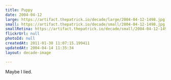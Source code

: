 ```yaml
---
title: Puppy
date: 2004-04-12
large: https://artifact.thepatrick.io/decade/large/2004-04-12-1498.jpg
small: https://artifact.thepatrick.io/decade/small/2004-04-12-1498.jpg
smallRetina: https://artifact.thepatrick.io/decade/small/2004-04-12-1498@2x.jpg
flickrUrl: null
photoId: null
createdAt: 2011-01-30 11:07:15.199411
updatedAt: 2004-04-14 11:35:34
layout: decade-image

---
```

Maybe I lied.
